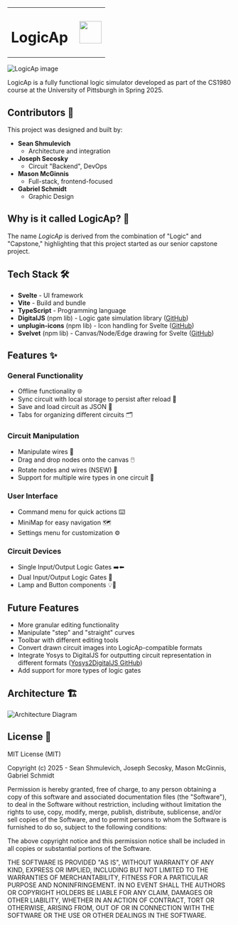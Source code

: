 <table style="width: 100%; border: unset !important;">
  <tr>
    <td style="text-align: left;">
      <h1 style="text-decoration: none !important;">LogicAp</h1>
    </td>
    <td style="text-align: left;">
      <img src="https://jmsjoseph.github.io/LogiCap/logicap.webp" style="width: 50px; margin-left: 10px;">
    </td>
  </tr>
</table>

![LogicAp image](https://jmsjoseph.github.io/LogiCap/metaImage.png)

LogicAp is a fully functional logic simulator developed as part of the CS1980 course at the University of Pittsburgh in Spring 2025.

## Contributors 🤝

This project was designed and built by:

- **Sean Shmulevich**  
  - Architecture and integration
- **Joseph Secosky**  
  - Circuit "Backend", DevOps
- **Mason McGinnis**  
  - Full-stack, frontend-focused
- **Gabriel Schmidt**  
  - Graphic Design

## Why is it called LogicAp? 🤔
The name *LogicAp* is derived from the combination of "Logic" and "Capstone," highlighting that this project started as our senior capstone project.

## Tech Stack 🛠️

- **Svelte** - UI framework
- **Vite** - Build and bundle
- **TypeScript** - Programming language
- **DigitalJS** (npm lib) - Logic gate simulation library ([GitHub](https://github.com/tilk/digitaljs))
- **unplugin-icons** (npm lib) - Icon handling for Svelte ([GitHub](https://github.com/unplugin/unplugin-icons))
- **Svelvet** (npm lib) - Canvas/Node/Edge drawing for Svelte ([GitHub](https://github.com/open-source-labs/Svelvet))

## Features ✨

### General Functionality
- Offline functionality 🌐
- Sync circuit with local storage to persist after reload 💾
- Save and load circuit as JSON 📂
- Tabs for organizing different circuits 🗂️

### Circuit Manipulation
- Manipulate wires 🔌
- Drag and drop nodes onto the canvas 🖱️
- Rotate nodes and wires (NSEW) 🔄
- Support for multiple wire types in one circuit 🔗

### User Interface
- Command menu for quick actions ⌨️
- MiniMap for easy navigation 🗺️
- Settings menu for customization ⚙️

### Circuit Devices
- Single Input/Output Logic Gates ➡️⬅️
- Dual Input/Output Logic Gates 🔀
- Lamp and Button components 💡🔘

## Future Features

- More granular editing functionality
- Manipulate "step" and "straight" curves
- Toolbar with different editing tools
- Convert drawn circuit images into LogicAp-compatible formats
- Integrate Yosys to DigitalJS for outputting circuit representation in different formats ([Yosys2DigitalJS GitHub](https://github.com/tilk/yosys2digitaljs))
- Add support for more types of logic gates

## Architecture 🏗️

![Architecture Diagram](./images/architecture.png)

## License 📄

MIT License (MIT)

Copyright (c) 2025 - Sean Shmulevich, Joseph Secosky, Mason McGinnis, Gabriel Schmidt

Permission is hereby granted, free of charge, to any person obtaining a copy
of this software and associated documentation files (the "Software"), to deal
in the Software without restriction, including without limitation the rights
to use, copy, modify, merge, publish, distribute, sublicense, and/or sell
copies of the Software, and to permit persons to whom the Software is furnished to do so, subject to the following conditions:

The above copyright notice and this permission notice shall be included in all copies or substantial portions of the Software.

THE SOFTWARE IS PROVIDED "AS IS", WITHOUT WARRANTY OF ANY KIND, EXPRESS OR
IMPLIED, INCLUDING BUT NOT LIMITED TO THE WARRANTIES OF MERCHANTABILITY,
FITNESS FOR A PARTICULAR PURPOSE AND NONINFRINGEMENT. IN NO EVENT SHALL THE
AUTHORS OR COPYRIGHT HOLDERS BE LIABLE FOR ANY CLAIM, DAMAGES OR OTHER
LIABILITY, WHETHER IN AN ACTION OF CONTRACT, TORT OR OTHERWISE, ARISING FROM,
OUT OF OR IN CONNECTION WITH THE SOFTWARE OR THE USE OR OTHER DEALINGS IN
THE SOFTWARE.
